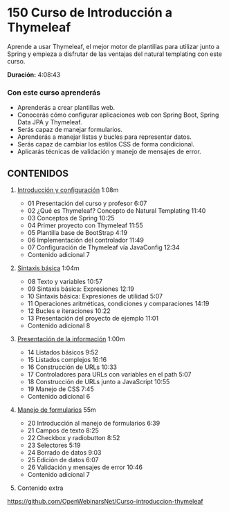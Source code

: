 # 150 Curso de Introducción a Thymeleaf

Aprende a usar Thymeleaf, el mejor motor de plantillas para utilizar junto a Spring y empieza a disfrutar de las ventajas del natural templating con este curso.

**Duración:** 4:08:43

### Con este curso aprenderás

* Aprenderás a crear plantillas web.
* Conocerás cómo configurar aplicaciones web con Spring Boot, Spring Data JPA y Thymeleaf.
* Serás capaz de manejar formularios.
* Aprenderás a manejar listas y bucles para representar datos.
* Serás capaz de cambiar los estilos CSS de forma condicional.
* Aplicarás técnicas de validación y manejo de mensajes de error.

## CONTENIDOS 
  
1. [Introducción y configuración](150_Curso_de_Introduccion_a_Thymeleaf/01_Introduccion_y_configuracion.md) 1:08m
   * 01 Presentación del curso y profesor 6:07 
   * 02 ¿Qué es Thymeleaf? Concepto de Natural Templating 11:40 
   * 03 Conceptos de Spring 10:25 
   * 04 Primer proyecto con Thymeleaf 11:55 
   * 05 Plantilla base de BootStrap 4:19 
   * 06 Implementación del controlador 11:49 
   * 07 Configuración de Thymeleaf vía JavaConfig 12:34 
   * Contenido adicional  7

2. [Sintaxis básica](150_Curso_de_Introduccion_a_Thymeleaf/02_Sintaxis_basica.md) 1:04m
   * 08 Texto y variables 10:57 
   * 09 Sintaxis básica: Expresiones 12:19 
   * 10 Sintaxis básica: Expresiones de utilidad 5:07 
   * 11 Operaciones aritméticas, condiciones y comparaciones 14:19 
   * 12 Bucles e iteraciones 10:22 
   * 13 Presentación del proyecto de ejemplo 11:01 
   * Contenido adicional 8

3. [Presentación de la información](150_Curso_de_Introduccion_a_Thymeleaf/03_Presentacion_de_la_informacion.md) 1:00m
   * 14 Listados básicos 9:52 
   * 15 Listados complejos 16:16 
   * 16 Construcción de URLs 10:33 
   * 17 Controladores para URLs con variables en el path 5:07 
   * 18 Construcción de URLs junto a JavaScript 10:55 
   * 19 Manejo de CSS 7:45 
   * Contenido adicional 6

4. [Manejo de formularios](150_Curso_de_Introduccion_a_Thymeleaf/04_Manejo_de_formularios.md) 55m
   * 20 Introducción al manejo de formularios 6:39 
   * 21 Campos de texto 8:25 
   * 22 Checkbox y radiobutton 8:52 
   * 23 Selectores 5:19 
   * 24 Borrado de datos 9:03 
   * 25 Edición de datos 6:07 
   * 26 Validación y mensajes de error 10:46 
   * Contenido adicional 7

5. Contenido extra

 https://github.com/OpenWebinarsNet/Curso-introduccion-thymeleaf
